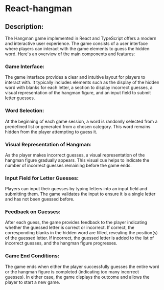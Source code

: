 # React-hangman

## Description:

The Hangman game implemented in React and TypeScript offers a modern and interactive user experience. The game consists of a user interface where players can interact with the game elements to guess the hidden word. Here's an overview of the main components and features:

### Game Interface: 
The game interface provides a clear and intuitive layout for players to interact with. It typically includes elements such as the display of the hidden word with blanks for each letter, a section to display incorrect guesses, a visual representation of the hangman figure, and an input field to submit letter guesses.

### Word Selection: 
At the beginning of each game session, a word is randomly selected from a predefined list or generated from a chosen category. This word remains hidden from the player attempting to guess it.

### Visual Representation of Hangman: 
As the player makes incorrect guesses, a visual representation of the hangman figure gradually appears. This visual cue helps to indicate the number of incorrect guesses remaining before the game ends.

### Input Field for Letter Guesses:
Players can input their guesses by typing letters into an input field and submitting them. The game validates the input to ensure it is a single letter and has not been guessed before.

### Feedback on Guesses:
After each guess, the game provides feedback to the player indicating whether the guessed letter is correct or incorrect. If correct, the corresponding blanks in the hidden word are filled, revealing the position(s) of the guessed letter. If incorrect, the guessed letter is added to the list of incorrect guesses, and the hangman figure progresses.

### Game End Conditions: 
The game ends when either the player successfully guesses the entire word or the hangman figure is completed (indicating too many incorrect guesses). In either case, the game displays the outcome and allows the player to start a new game.

